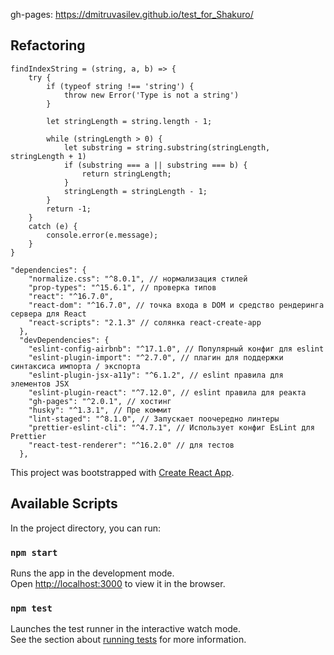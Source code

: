 gh-pages: https://dmitruvasilev.github.io/test_for_Shakuro/

## Refactoring

```
findIndexString = (string, a, b) => {
    try {
        if (typeof string !== 'string') {
            throw new Error('Type is not a string')
        }

        let stringLength = string.length - 1;

        while (stringLength > 0) {
            let substring = string.substring(stringLength, stringLength + 1)
            if (substring === a || substring === b) {
                return stringLength;
            }
            stringLength = stringLength - 1;
        }
        return -1;
    }
    catch (e) {
        console.error(e.message);
    }
}
```

```
"dependencies": {
    "normalize.css": "^8.0.1", // нормализация стилей
    "prop-types": "^15.6.1", // проверка типов
    "react": "^16.7.0",
    "react-dom": "^16.7.0", // точка входа в DOM и средство рендеринга сервера для React
    "react-scripts": "2.1.3" // солянка react-create-app
  },
  "devDependencies": {
    "eslint-config-airbnb": "^17.1.0", // Популярный конфиг для eslint
    "eslint-plugin-import": "^2.7.0", // плагин для поддержки синтаксиса импорта / экспорта
    "eslint-plugin-jsx-a11y": "^6.1.2", // eslint правила для элементов JSX
    "eslint-plugin-react": "^7.12.0", // eslint правила для реакта
    "gh-pages": "^2.0.1", // хостинг
    "husky": "^1.3.1", // Пре коммит
    "lint-staged": "^8.1.0", // Запускает поочередно линтеры
    "prettier-eslint-cli": "^4.7.1", // Использует конфиг EsLint для Prettier
    "react-test-renderer": "^16.2.0" // для тестов
  },
```

This project was bootstrapped with [Create React App](https://github.com/facebook/create-react-app).

## Available Scripts

In the project directory, you can run:

### `npm start`

Runs the app in the development mode.<br>
Open [http://localhost:3000](http://localhost:3000) to view it in the browser.

### `npm test`

Launches the test runner in the interactive watch mode.<br>
See the section about [running tests](https://facebook.github.io/create-react-app/docs/running-tests) for more information.
